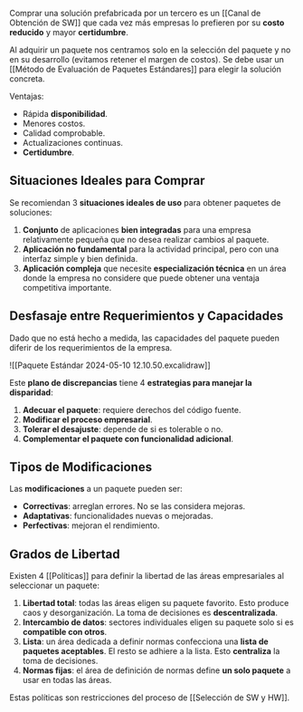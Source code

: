 Comprar una solución prefabricada por un tercero es un [[Canal de Obtención de SW]] que cada vez más empresas lo prefieren por su **costo reducido** y mayor **certidumbre**. 

Al adquirir un paquete nos centramos solo en la selección del paquete y no en su desarrollo (evitamos retener el margen de costos). Se debe usar un [[Método de Evaluación de Paquetes Estándares]] para elegir la solución concreta.

Ventajas:
- Rápida **disponibilidad**.
- Menores costos.
- Calidad comprobable.
- Actualizaciones continuas.
- **Certidumbre**.

## Situaciones Ideales para Comprar

Se recomiendan 3 **situaciones ideales de uso** para obtener paquetes de soluciones:
1. **Conjunto** de aplicaciones **bien integradas** para una empresa relativamente pequeña que no desea realizar cambios al paquete.
2. **Aplicación no fundamental** para la actividad principal, pero con una interfaz simple y bien definida.
3. **Aplicación compleja** que necesite **especialización técnica** en un área donde la empresa no considere que puede obtener una ventaja competitiva importante.

## Desfasaje entre Requerimientos y Capacidades

Dado que no está hecho a medida, las capacidades del paquete pueden diferir de los requerimientos de la empresa.

![[Paquete Estándar 2024-05-10 12.10.50.excalidraw]]

Este **plano de discrepancias** tiene 4 **estrategias para manejar la disparidad**:
1. **Adecuar el paquete**: requiere derechos del código fuente.
2. **Modificar el proceso empresarial**.
3. **Tolerar el desajuste**: depende de si es tolerable o no.
4. **Complementar el paquete con funcionalidad adicional**.

## Tipos de Modificaciones

Las **modificaciones** a un paquete pueden ser:
- **Correctivas**: arreglan errores. No se las considera mejoras.
- **Adaptativas**: funcionalidades nuevas o mejoradas.
- **Perfectivas**: mejoran el rendimiento.

## Grados de Libertad

Existen 4 [[Políticas]] para definir la libertad de las áreas empresariales al seleccionar un paquete:
1. **Libertad total**: todas las áreas eligen su paquete favorito. Esto produce caos y desorganización. La toma de decisiones es **descentralizada**.
2. **Intercambio de datos**: sectores individuales eligen su paquete solo si es **compatible con otros**.
3. **Lista**: un área dedicada a definir normas confecciona una **lista de paquetes aceptables**. El resto se adhiere a la lista. Esto **centraliza** la toma de decisiones. 
4. **Normas fijas**: el área de definición de normas define **un solo paquete** a usar en todas las áreas.

Estas políticas son restricciones del proceso de [[Selección de SW y HW]].